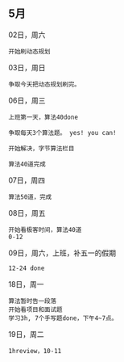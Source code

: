 ## 5月

02日，周六

	开始刷动态规划

03日，周日

	争取今天把动态规划刷完。

06日，周三

	上班第一天，算法40done
	
	争取每天3个算法题。 yes! you can!
	
	开始解决，字节算法栏目
	
	算法40道完成
	
07日，周四
	
	算法50道，完成
08日，周五
	
	开始看极客时间，算法40道
	0-12
09日，周六，上班，补五一的假期
	
	12-24 done
	
18日，周一

	算法暂时告一段落
	开始看项目和面试题
	学习3h, 7个手写题done，下午4~7点。
19日，周二
	
	1hreview，10-11
	
	